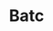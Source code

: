﻿---
title: Batc
second_title: Aspose.Cells Cloud Documen
type: docs
url: /sv/batch/
keywords: Batch processing of multiple excel files
description: Aspose.Cells Cloud API stöder batchbehandling av flera Excel-filer. SDK stöder olika utvecklingsspråk. De inkluderar Android, C#, Go, Java, NodeJS, Perl, PHP, Python, Ruby och swift
weight: 29
kwords: Excel, Office Cloud, REST API, Spreadsheet, PDF, CSV, Json, Markdwon, Batch
---
